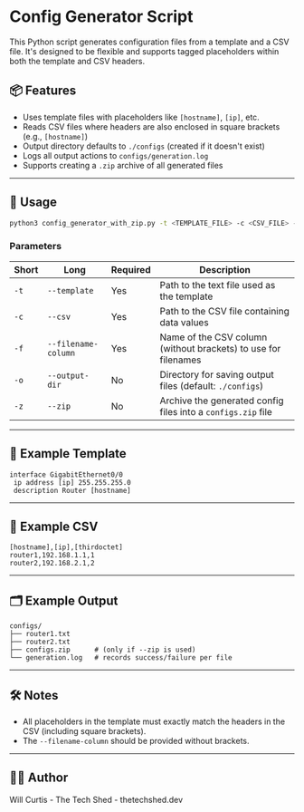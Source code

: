 # Config Generator Script

This Python script generates configuration files from a template and a CSV file. It's designed to be flexible and supports tagged placeholders within both the template and CSV headers.

## 📦 Features

- Uses template files with placeholders like `[hostname]`, `[ip]`, etc.
- Reads CSV files where headers are also enclosed in square brackets (e.g., `[hostname]`)
- Output directory defaults to `./configs` (created if it doesn't exist)
- Logs all output actions to `configs/generation.log`
- Supports creating a `.zip` archive of all generated files

---

## 🚀 Usage

```bash
python3 config_generator_with_zip.py -t <TEMPLATE_FILE> -c <CSV_FILE> -f <FILENAME_COLUMN> [-o <OUTPUT_DIR>] [-z]
```

### Parameters

| Short | Long             | Required | Description                                                    |
|-------|------------------|----------|----------------------------------------------------------------|
| `-t`  | `--template`     | Yes      | Path to the text file used as the template                     |
| `-c`  | `--csv`          | Yes      | Path to the CSV file containing data values                    |
| `-f`  | `--filename-column` | Yes   | Name of the CSV column (without brackets) to use for filenames |
| `-o`  | `--output-dir`   | No       | Directory for saving output files (default: `./configs`)       |
| `-z`  | `--zip`          | No       | Archive the generated config files into a `configs.zip` file   |

---

## 🧩 Example Template

```text
interface GigabitEthernet0/0
 ip address [ip] 255.255.255.0
 description Router [hostname]
```

---

## 📄 Example CSV

```csv
[hostname],[ip],[thirdoctet]
router1,192.168.1.1,1
router2,192.168.2.1,2
```

---

## 🗂 Example Output

```
configs/
├── router1.txt
├── router2.txt
├── configs.zip      # (only if --zip is used)
└── generation.log   # records success/failure per file
```

---

## 🛠 Notes

- All placeholders in the template must exactly match the headers in the CSV (including square brackets).
- The `--filename-column` should be provided without brackets.

---

## 🧑‍💻 Author

Will Curtis - The Tech Shed - thetechshed.dev
